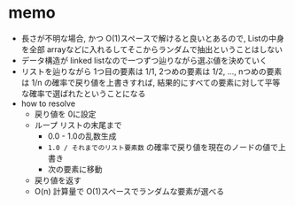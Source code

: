# memo

- 長さが不明な場合, かつ O(1)スペースで解けると良いとあるので, Listの中身を全部 arrayなどに入れるしてそこからランダムで抽出ということはしない
- データ構造が linked listなので一つずつ辿りながら選ぶ値を決めていく
- リストを辿りながら 1つ目の要素は 1/1, 2つめの要素は 1/2, ..., nつめの要素は 1/n の確率で戻り値を上書きすれば, 結果的にすべての要素に対して平等な確率で選ばれたということになる
- how to resolve
  - 戻り値を 0に設定
  - ループ リストの末尾まで
    - 0.0 - 1.0の乱数生成
    - `1.0 / それまでのリスト要素数` の確率で戻り値を現在のノードの値で上書き
    - 次の要素に移動
  - 戻り値を返す
  - O(n) 計算量で O(1)スペースでランダムな要素が選べる
